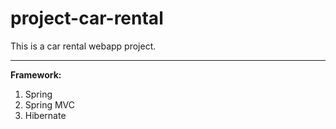 # project-car-rental
This is a car rental webapp project.
<hr>
<b>Framework:</b>
<ol>
  <li>Spring</li>
  <li>Spring MVC</li>
  <li>Hibernate</li>
</ol>
